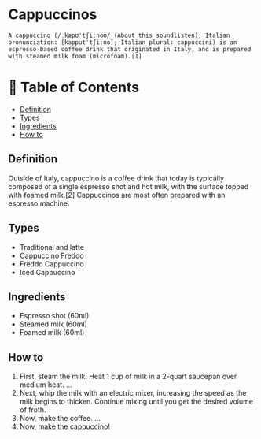 # Cappuccinos

	A cappuccino (/ˌkæpʊˈtʃiːnoʊ/ (About this soundlisten); Italian pronunciation: [kapputˈtʃiːno]; Italian plural: cappuccini) is an espresso-based coffee drink that originated in Italy, and is prepared with steamed milk foam (microfoam).[1]

# 🌲 Table of Contents

-   [Definition](#-definition)
-   [Types](#-types)
-   [Ingredients](#-ingredients)
-   [How to](#-how-to)

## Definition

Outside of Italy, cappuccino is a coffee drink that today is typically composed of a single espresso shot and hot milk, with the surface topped with foamed milk.[2] Cappuccinos are most often prepared with an espresso machine.

## Types

+ Traditional and latte
+ Cappuccino Freddo
+ Freddo Cappuccino
+ Iced Cappuccino

## Ingredients

+ Espresso shot (60ml)
+ Steamed milk (60ml)
+ Foamed milk (60ml)

## How to

1. First, steam the milk. Heat 1 cup of milk in a 2-quart saucepan over medium heat. ...
2. Next, whip the milk with an electric mixer, increasing the speed as the milk begins to thicken. Continue mixing until you get the desired volume of froth.
3. Now, make the coffee. ...
4. Now, make the cappuccino!




